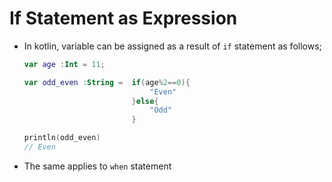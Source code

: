 # If Statement as Expression

- In kotlin, variable can be assigned as a result of `if` statement as follows;
  
  ```kotlin
  var age :Int = 11;
  
  var odd_even :String =  if(age%2==0){
                              "Even"
                          }else{
                              "Odd"
                          }
  
  println(odd_even)
  // Even
  ```

- The same applies to `when` statement
